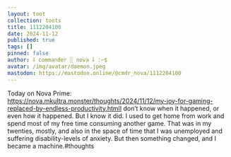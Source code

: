 ```yaml
---
layout: toot
collection: toots
title: 1112204100
date: 2024-11-12
published: true
tags: []
pinned: false
author: ⸸ commander ░ nova ⸸ :~$
avatar: /img/avatar/daemon.jpeg
mastodon: https://mastodon.online/@cmdr_nova/1112204100
---
```


Today on Nova Prime: https://nova.mkultra.monster/thoughts/2024/11/12/my-joy-for-gaming-replaced-by-endless-productivity.htmlI don’t know when it happened, or even how it happened. But I know it did. I used to get home from work and spend most of my free time consuming another game. That was in my twenties, mostly, and also in the space of time that I was unemployed and suffering disability-levels of anxiety. But then something changed, and I became a machine.#thoughts
